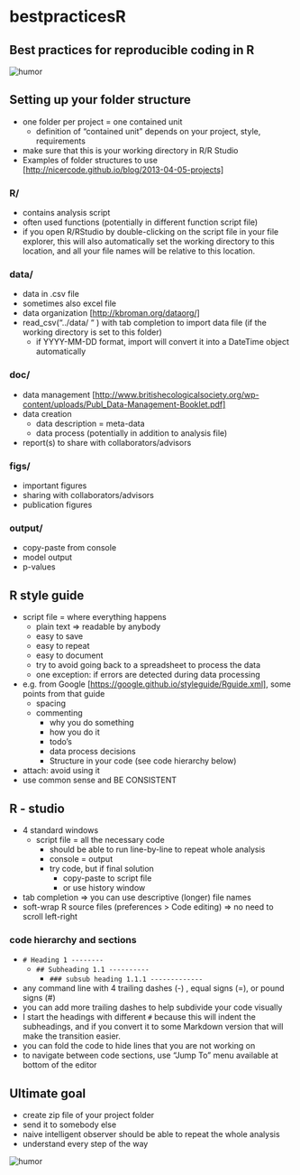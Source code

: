 # bestpracticesR

## Best practices for reproducible coding in R

![humor](http://imgs.xkcd.com/comics/code_quality.png)

## Setting up your folder structure
* one folder per project = one contained unit
  * definition of “contained unit” depends on your project, style, requirements
* make sure that this is your working directory in R/R Studio
* Examples of folder structures to use [http://nicercode.github.io/blog/2013-04-05-projects]
### R/
* contains analysis script
 * often used functions (potentially in different function script file)
* if you open R/RStudio by double-clicking on the script file in your file explorer, this will also automatically set the working directory to this location, and all your file names will be relative to this location. 

### data/
 * data in .csv file
 * sometimes also excel file
 * data organization [http://kbroman.org/dataorg/]
 * read_csv(“../data/  “   ) with tab completion to import data file (if the working directory is set to this folder)
 	* if YYYY-MM-DD format, import will convert it into a DateTime object automatically
### doc/
* data management [http://www.britishecologicalsociety.org/wp-content/uploads/Publ_Data-Management-Booklet.pdf]
* data creation
  * data description = meta-data
  * data process (potentially in addition to analysis file)
* report(s) to share with collaborators/advisors
### figs/
* important figures
* sharing with collaborators/advisors
* publication figures
### output/
* copy-paste from console
* model output
* p-values
## R style guide
* script file = where everything happens
  * plain text => readable by anybody
  * easy to save
  * easy to repeat
  * easy to document
  * try to avoid going back to a spreadsheet to process the data
   * one exception: if errors are detected during data processing
* e.g. from Google [https://google.github.io/styleguide/Rguide.xml], some points from that guide
  * spacing
  * commenting
    * why you do something
    * how you do it
    * todo’s
    * data process decisions
    * Structure in your code (see code hierarchy below)
* attach: avoid using it
* use common sense and BE CONSISTENT

## R - studio
* 4 standard windows
  * script file = all the necessary code
    * should be able to run line-by-line to repeat whole analysis
    * console = output
    * try code, but if final solution
      * copy-paste to script file
      * or use history window
* tab completion => you can use descriptive (longer) file names
* soft-wrap R source files (preferences > Code editing) => no need to scroll left-right

### code hierarchy and sections

* `# Heading 1 --------`
  * `## Subheading 1.1 ----------`
    * `### subsub heading 1.1.1 -------------`
* any command line with 4 trailing dashes (-) , equal signs (=), or pound signs (#)
* you can add more trailing dashes to help subdivide your code visually
* I start the headings with different `#` because this will indent the subheadings, and if you convert it to some Markdown version that will make the transition easier.
* you can fold the code to hide lines that you are not working on
* to navigate between code sections, use “Jump To” menu available at bottom of the editor

## Ultimate goal
* create zip file of your project folder
* send it to somebody else
* naive intelligent observer should be able to repeat the whole analysis
* understand every step of the way


![humor](http://imgs.xkcd.com/comics/code_quality_2.png)
